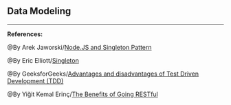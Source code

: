## **Data Modeling**


-----------------------------------------------

**References:**

@By Arek Jaworski/[Node.JS and Singleton Pattern](https://medium.com/swlh/node-js-and-singleton-pattern-7b08d11c726a)

@By Eric Elliott/[Singleton](https://www.techopedia.com/definition/15830/singleton)

@By GeeksforGeeks/[Advantages and disadvantages of Test Driven Development (TDD)](https://www.geeksforgeeks.org/advantages-and-disadvantages-of-test-driven-development-tdd/)

@By Yiğit Kemal Erinç/[The Benefits of Going RESTful](https://www.freecodecamp.org/news/benefits-of-rest/)